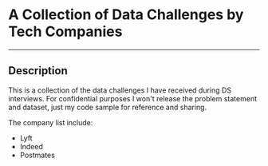 # A Collection of Data Challenges by Tech Companies
----

## Description

This is a collection of the data challenges I have received during DS interviews. For confidential purposes I won't release the problem statement and dataset, just my code sample for reference and sharing. 

The company list include: 

- Lyft
- Indeed
- Postmates
